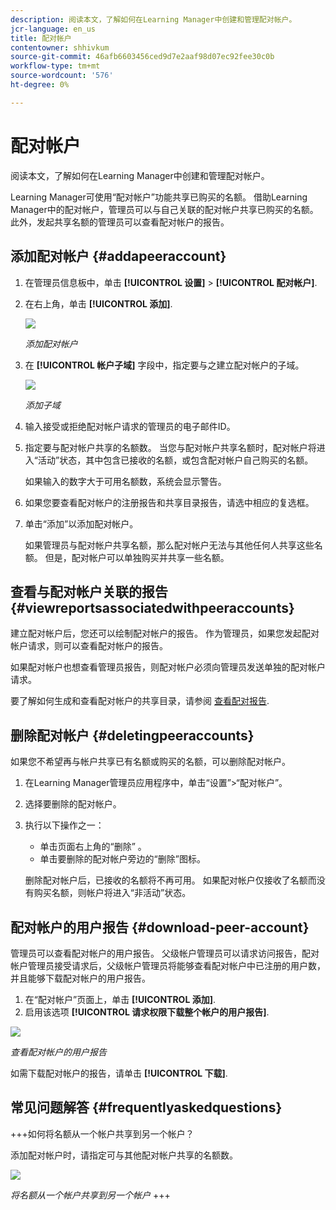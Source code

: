 ```yaml
---
description: 阅读本文，了解如何在Learning Manager中创建和管理配对帐户。
jcr-language: en_us
title: 配对帐户
contentowner: shhivkum
source-git-commit: 46afb6603456ced9d7e2aaf98d07ec92fee30c0b
workflow-type: tm+mt
source-wordcount: '576'
ht-degree: 0%

---
```




# 配对帐户

阅读本文，了解如何在Learning Manager中创建和管理配对帐户。

Learning Manager可使用“配对帐户”功能共享已购买的名额。 借助Learning Manager中的配对帐户，管理员可以与自己关联的配对帐户共享已购买的名额。 此外，发起共享名额的管理员可以查看配对帐户的报告。

## 添加配对帐户 {#addapeeraccount}

1. 在管理员信息板中，单击 **[!UICONTROL 设置]** > **[!UICONTROL 配对帐户]**.
1. 在右上角，单击 **[!UICONTROL 添加]**.

   ![](assets/peeraccount.png)

   *添加配对帐户*

1. 在 **[!UICONTROL 帐户子域]** 字段中，指定要与之建立配对帐户的子域。

   ![](assets/addpeer.png)

   *添加子域*

1. 输入接受或拒绝配对帐户请求的管理员的电子邮件ID。
1. 指定要与配对帐户共享的名额数。 当您与配对帐户共享名额时，配对帐户将进入“活动”状态，其中包含已接收的名额，或包含配对帐户自己购买的名额。

   如果输入的数字大于可用名额数，系统会显示警告。

1. 如果您要查看配对帐户的注册报告和共享目录报告，请选中相应的复选框。
1. 单击“添加”以添加配对帐户。

   如果管理员与配对帐户共享名额，那么配对帐户无法与其他任何人共享这些名额。 但是，配对帐户可以单独购买并共享一些名额。

## 查看与配对帐户关联的报告 {#viewreportsassociatedwithpeeraccounts}

建立配对帐户后，您还可以绘制配对帐户的报告。 作为管理员，如果您发起配对帐户请求，则可以查看配对帐户的报告。

如果配对帐户也想查看管理员报告，则配对帐户必须向管理员发送单独的配对帐户请求。

要了解如何生成和查看配对帐户的共享目录，请参阅 [查看配对报告](reports.md#main-pars_header_894271250).

## 删除配对帐户 {#deletingpeeraccounts}

如果您不希望再与帐户共享已有名额或购买的名额，可以删除配对帐户。

1. 在Learning Manager管理员应用程序中，单击“设置”>“配对帐户”。
1. 选择要删除的配对帐户。
1. 执行以下操作之一：

   * 单击页面右上角的“删除” 。
   * 单击要删除的配对帐户旁边的“删除”图标。

   删除配对帐户后，已接收的名额将不再可用。 如果配对帐户仅接收了名额而没有购买名额，则帐户将进入“非活动”状态。

## 配对帐户的用户报告 {#download-peer-account}

管理员可以查看配对帐户的用户报告。 父级帐户管理员可以请求访问报告，配对帐户管理员接受请求后，父级帐户管理员将能够查看配对帐户中已注册的用户数，并且能够下载配对帐户的用户报告。

1. 在“配对帐户”页面上，单击 **[!UICONTROL 添加]**.
1. 启用该选项 **[!UICONTROL 请求权限下载整个帐户的用户报告]**.

![](assets/image034.png)

*查看配对帐户的用户报告*

如需下载配对帐户的报告，请单击 **[!UICONTROL 下载]**.

## 常见问题解答 {#frequentlyaskedquestions}

+++如何将名额从一个帐户共享到另一个帐户？

添加配对帐户时，请指定可与其他配对帐户共享的名额数。

![](assets/share-seats.png)

*将名额从一个帐户共享到另一个帐户*
+++
